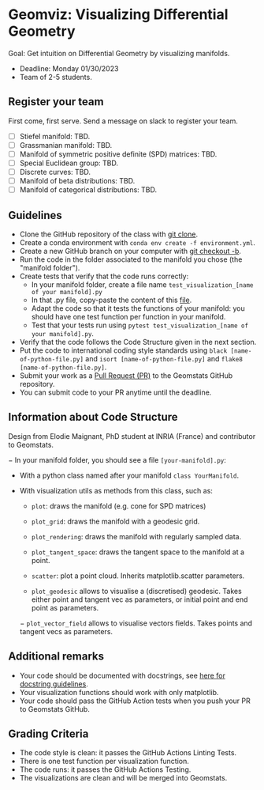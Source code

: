 # Geomviz: Visualizing Differential Geometry

Goal: Get intuition on Differential Geometry by visualizing manifolds.

- Deadline: Monday 01/30/2023
- Team of 2-5 students.

## Register your team

First come, first serve. Send a message on slack to register your team.

- [ ] Stiefel manifold: TBD.
- [ ] Grassmanian manifold:  TBD.
- [ ] Manifold of symmetric positive definite (SPD) matrices:  TBD.
- [ ] Special Euclidean group:  TBD.
- [ ] Discrete curves:  TBD.
- [ ] Manifold of beta distributions:  TBD.
- [ ] Manifold of categorical distributions: TBD.

## Guidelines

- Clone the GitHub repository of the class with [git clone](https://github.com/git-guides/git-clone).
- Create a conda environment with `conda env create -f environment.yml`.
- Create a new GitHub branch on your computer with [git checkout -b](https://github.com/Kunena/Kunena-Forum/wiki/Create-a-new-branch-with-git-and-manage-branches).
- Run the code in the folder associated to the manifold you chose (the "manifold folder").
- Create tests that verify that the code runs correctly:
  - In your manifold folder, create a file name `test_visualization_[name of your manifold].py`
  - In that .py file, copy-paste the content of this [file](https://github.com/geomstats/geomstats/blob/master/tests/tests_geomstats/test_visualization.py).
  - Adapt the code so that it tests the functions of your manifold: you should have one test function per function in your manifold.
  - Test that your tests run using `pytest test_visualization_[name of your manifold].py`.
- Verify that the code follows the Code Structure given in the next section.
- Put the code to international coding style standards using `black [name-of-python-file.py]` and `isort [name-of-python-file.py]` and `flake8 [name-of-python-file.py]`.
- Submit your work as a [Pull Request (PR)](https://opensource.com/article/19/7/create-pull-request-github) to the Geomstats GitHub repository.
- You can submit code to your PR anytime until the deadline.

## Information about Code Structure 

Design from Elodie Maignant, PhD student at INRIA (France) and contributor to Geomstats.

− In your manifold folder, you should see a file `[your-manifold].py`:
  - With a python class named after your manifold `class YourManifold`.
  - With visualization utils as methods from this class, such as:
    - `plot`: draws the manifold (e.g. cone for SPD matrices)
    - `plot_grid`: draws the manifold with a geodesic grid.
    - `plot_rendering`: draws the manifold with regularly sampled data.
    - `plot_tangent_space`: draws the tangent space to the manifold at a point.
    - `scatter`: plot a point cloud. Inherits matplotlib.scatter parameters.
    
    - `plot_geodesic` allows to visualise a (discretised) geodesic. Takes either point and tangent vec as parameters, or initial point and end point as parameters.
    
    − `plot_vector_field` allows to visualise vectors fields. Takes points and tangent vecs as parameters.


## Additional remarks

- Your code should be documented with docstrings, see [here for docstring guidelines](https://github.com/geomstats/geomstats/blob/master/docs/contributing.rst#writing-docstrings).
- Your visualization functions should work with only matplotlib.
- Your code should pass the GitHub Action tests when you push your PR to Geomstats GitHub.


## Grading Criteria

- The code style is clean: it passes the GitHub Actions Linting Tests.
- There is one test function per visualization function.
- The code runs: it passes the GitHub Actions Testing.
- The visualizations are clean and will be merged into Geomstats.
